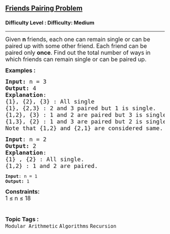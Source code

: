 <h2><a href="https://www.geeksforgeeks.org/problems/friends-pairing-problem5425/1?page=7&difficulty=Medium&sortBy=submissions">Friends Pairing Problem</a></h2><h3>Difficulty Level : Difficulty: Medium</h3><hr><div class="problems_problem_content__Xm_eO"><p><span style="font-size: 18px;">Given <strong>n </strong>friends, each one can remain single or can be paired up with some other friend. Each friend can be paired only <strong>once</strong>. Find out the total number of ways in which friends can remain single or can be paired up.</span></p>
<p><span style="font-size: 18px;"><strong>Examples :</strong></span></p>
<pre><span style="font-size: 18px;"><strong>Input: </strong>n = 3
<strong>Output:</strong> 4
<strong>Explanation</strong>:
{1}, {2}, {3} : All single
{1}, {2,3} : 2 and 3 paired but 1 is single.
{1,2}, {3} : 1 and 2 are paired but 3 is single.
{1,3}, {2} : 1 and 3 are paired but 2 is single.
Note that {1,2} and {2,1} are considered same.</span>
</pre>
<pre><span style="font-size: 18px;"><strong>Input</strong>: n = 2
<strong>Output:</strong> 2
<strong>Explanation</strong>:
{1} , {2} : All single.
{1,2} : 1 and 2 are paired.<br></span></pre>
<pre><strong>Input</strong>: n = 1
<strong>Output:</strong> 1</pre>
<p><span style="font-size: 18px;"><strong>Constraints:</strong><br>1 ≤ n ≤ 18</span></p></div><br><p><span style=font-size:18px><strong>Topic Tags : </strong><br><code>Modular Arithmetic</code>&nbsp;<code>Algorithms</code>&nbsp;<code>Recursion</code>&nbsp;